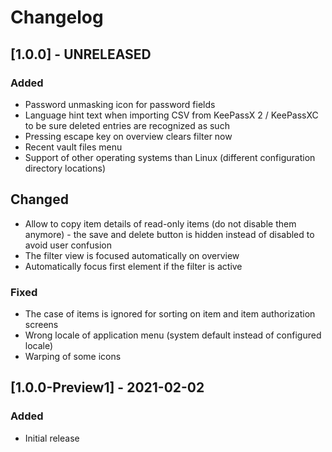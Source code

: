 # Changelog

## [1.0.0] - UNRELEASED

### Added
- Password unmasking icon for password fields
- Language hint text when importing CSV from KeePassX 2 / KeePassXC to be sure deleted entries are recognized as such
- Pressing escape key on overview clears filter now
- Recent vault files menu
- Support of other operating systems than Linux (different configuration directory locations)

## Changed
- Allow to copy item details of read-only items (do not disable them anymore) - the save and delete button is hidden instead of disabled to avoid user confusion
- The filter view is focused automatically on overview
- Automatically focus first element if the filter is active

### Fixed
- The case of items is ignored for sorting on item and item authorization screens
- Wrong locale of application menu (system default instead of configured locale)
- Warping of some icons

## [1.0.0-Preview1] - 2021-02-02

### Added
- Initial release
